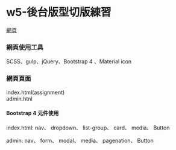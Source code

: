 # w5-後台版型切版練習
 
[網頁](https://wanchii.github.io/gulp-bs4-w5/dist/index.html)

### 網頁使用工具  
SCSS、gulp、jQuery、Bootstrap 4 、Material icon
 
### 網頁頁面  
index.html(assignment)  
admin.htnl

#### Bootstrap 4 元件使用
index.html: 
nav、
dropdown、
list-group、
card、
media、
Button

admin:
nav、
form、
modal、
media、
pagenation、
Button
